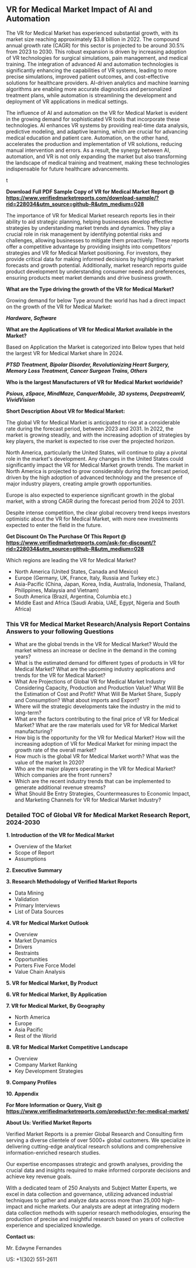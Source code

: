 <h2>VR for Medical Market Impact of AI and Automation</h2><p>The VR for Medical Market has experienced substantial growth, with its market size reaching approximately $3.8 billion in 2022. The compound annual growth rate (CAGR) for this sector is projected to be around 30.5% from 2023 to 2030. This robust expansion is driven by increasing adoption of VR technologies for surgical simulations, pain management, and medical training. The integration of advanced AI and automation technologies is significantly enhancing the capabilities of VR systems, leading to more precise simulations, improved patient outcomes, and cost-effective solutions for healthcare providers. AI-driven analytics and machine learning algorithms are enabling more accurate diagnostics and personalized treatment plans, while automation is streamlining the development and deployment of VR applications in medical settings.</p><p>The influence of AI and automation on the VR for Medical Market is evident in the growing demand for sophisticated VR tools that incorporate these technologies. AI enhances VR systems by providing real-time data analysis, predictive modeling, and adaptive learning, which are crucial for advancing medical education and patient care. Automation, on the other hand, accelerates the production and implementation of VR solutions, reducing manual intervention and errors. As a result, the synergy between AI, automation, and VR is not only expanding the market but also transforming the landscape of medical training and treatment, making these technologies indispensable for future healthcare advancements.</p>t</p><p id="" class=""><strong>Download Full PDF Sample Copy of VR for Medical Market Report @ <a href="https://www.verifiedmarketreports.com/download-sample/?rid=228034&utm_source=github-R&utm_medium=028" target="_blank">https://www.verifiedmarketreports.com/download-sample/?rid=228034&utm_source=github-R&utm_medium=028</a></strong></p><p>The importance of&nbsp;VR for Medical Market research reports lies in their ability to aid strategic planning, helping businesses develop effective strategies by understanding market trends and dynamics. They play a crucial role in risk management by identifying potential risks and challenges, allowing businesses to mitigate them proactively. These reports offer a competitive advantage by providing insights into competitors' strategies and VR for Medical Market positioning. For investors, they provide critical data for making informed decisions by highlighting market forecasts and growth potential. Additionally, market research reports guide product development by understanding consumer needs and preferences, ensuring products meet market demands and drive business growth.</p><p><strong>What are the&nbsp;Type driving the growth of the VR for Medical Market?</strong></p><p id="" class="">Growing demand for below Type around the world has had a direct impact on the growth of the VR for Medical Market:</p><em><strong>Hardware, Software</strong></em></p><strong>What are the&nbsp;Applications&nbsp;of VR for Medical Market available in the Market?</strong></p><p id="" class="">Based on Application the Market is categorized into Below types that held the largest VR for Medical Market share In 2024.</p><em><strong>PTSD Treatment, Bipolar Disorder, Revolutionizing Heart Surgery, Memory Loss Treatment, Cancer Surgeon Trains, Others</strong></em></p><strong>Who is the largest Manufacturers of VR for Medical Market worldwide?</strong></p><p><em><strong>Psious, zSpace, MindMaze, CanquerMobile, 3D systems, DeepstreamV, VividVision</strong></em></p><p id="" class=""><strong>Short Description About VR for Medical Market:</strong></p><p>The global VR for Medical Market is anticipated to rise at a considerable rate during the forecast period, between 2023 and 2031. In 2022, the market is growing steadily, and with the increasing adoption of strategies by key players, the market is expected to rise over the projected horizon.</p><p>North America, particularly the United States, will continue to play a pivotal role in the market's development. Any changes in the United States could significantly impact the VR for Medical Market growth trends. The market in North America is projected to grow considerably during the forecast period, driven by the high adoption of advanced technology and the presence of major industry players, creating ample growth opportunities.</p><p>Europe is also expected to experience significant growth in the global market, with a strong CAGR during the forecast period from 2024 to 2031.</p><p>Despite intense competition, the clear global recovery trend keeps investors optimistic about the VR for Medical Market, with more new investments expected to enter the field in the future.</p><p id="" class=""><strong>Get Discount On The Purchase Of This Report @ <a href="https://www.verifiedmarketreports.com/ask-for-discount/?rid=228034&utm_source=github-R&utm_medium=028" target="_blank">https://www.verifiedmarketreports.com/ask-for-discount/?rid=228034&utm_source=github-R&utm_medium=028</a></strong></p>Which regions are leading the VR for Medical Market?</p><ul><li>North America (United States, Canada and Mexico)</li><li>Europe (Germany, UK, France, Italy, Russia and Turkey etc.)</li><li>Asia-Pacific (China, Japan, Korea, India, Australia, Indonesia, Thailand, Philippines, Malaysia and Vietnam)</li><li>South America (Brazil, Argentina, Columbia etc.)</li><li>Middle East and Africa (Saudi Arabia, UAE, Egypt, Nigeria and South Africa)</li></ul><h3 id="" class="">This VR for Medical Market Research/Analysis Report Contains Answers to your following Questions</h3><ul><li>What are the global trends in the VR for Medical Market? Would the market witness an increase or decline in the demand in the coming years?</li><li>What is the estimated demand for different types of products in VR for Medical Market? What are the upcoming industry applications and trends for the VR for Medical Market?</li><li>What Are Projections of Global VR for Medical Market Industry Considering Capacity, Production and Production Value? What Will Be the Estimation of Cost and Profit? What Will Be Market Share, Supply and Consumption? What about imports and Export?</li><li>Where will the strategic developments take the industry in the mid to long-term?</li><li>What are the factors contributing to the final price of VR for Medical Market? What are the raw materials used for VR for Medical Market manufacturing?</li><li>How big is the opportunity for the VR for Medical Market? How will the increasing adoption of VR for Medical Market for mining impact the growth rate of the overall market?</li><li>How much is the global VR for Medical Market worth? What was the value of the market In 2020?</li><li>Who are the major players operating in the VR for Medical Market? Which companies are the front runners?</li><li>Which are the recent industry trends that can be implemented to generate additional revenue streams?</li><li>What Should Be Entry Strategies, Countermeasures to Economic Impact, and Marketing Channels for VR for Medical Market Industry?</li></ul><h3 id="" class="">Detailed TOC of Global VR for Medical Market Research Report, 2024-2030</h3><p id="" class=""><strong>1. Introduction of the VR for Medical Market</strong></p><ul><li>Overview of the Market</li><li>Scope of Report</li><li>Assumptions</li></ul><p id="" class=""><strong>2. Executive Summary</strong></p><p id="" class=""><strong>3. Research Methodology of Verified Market Reports</strong></p><ul><li>Data Mining</li><li>Validation</li><li>Primary Interviews</li><li>List of Data Sources</li></ul><p id="" class=""><strong>4. VR for Medical Market Outlook</strong></p><ul><li>Overview</li><li>Market Dynamics</li><li>Drivers</li><li>Restraints</li><li>Opportunities</li><li>Porters Five Force Model</li><li>Value Chain Analysis</li></ul><p id="" class=""><strong>5. VR for Medical Market, By Product</strong></p><p id="" class=""><strong>6. VR for Medical Market, By Application</strong></p><p id="" class=""><strong>7. VR for Medical Market, By Geography</strong></p><ul><li>North America</li><li>Europe</li><li>Asia Pacific</li><li>Rest of the World</li></ul><p id="" class=""><strong>8. VR for Medical Market Competitive Landscape</strong></p><ul><li>Overview</li><li>Company Market Ranking</li><li>Key Development Strategies</li></ul><p id="" class=""><strong>9. Company Profiles</strong></p><p id="" class=""><strong>10. Appendix</strong></p><p id="" class=""><strong>For More Information or Query, Visit @ <a href="https://www.verifiedmarketreports.com/product/vr-for-medical-market/" target="_blank">https://www.verifiedmarketreports.com/product/vr-for-medical-market/</a></strong></p><p id="" class=""><strong>About Us: Verified Market Reports</strong></p><p id="" class="">Verified Market Reports is a premier Global Research and Consulting firm serving a diverse clientele of over 5000+ global customers. We specialize in delivering cutting-edge analytical research solutions and comprehensive information-enriched research studies.</p><p id="" class="">Our expertise encompasses strategic and growth analyses, providing the crucial data and insights required to make informed corporate decisions and achieve key revenue goals.</p><p id="" class="">With a dedicated team of 250 Analysts and Subject Matter Experts, we excel in data collection and governance, utilizing advanced industrial techniques to gather and analyze data across more than 25,000 high-impact and niche markets. Our analysts are adept at integrating modern data collection methods with superior research methodologies, ensuring the production of precise and insightful research based on years of collective experience and specialized knowledge.</p><p id="" class=""><strong>Contact us:</strong></p><p id="" class="">Mr. Edwyne Fernandes</p><p id="" class="">US: +1(302) 551-2611</p>